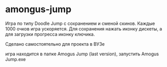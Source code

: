 # amongus-jump
Игра по типу Doodle Jump с сохранением и сменой скинов.
Каждые 1000 очков игра ускоряется. 
Для сохранения нажать иконку дискеты, а для загрузки прогресса иконку ключика.

Сделано самостоятельно для проекта в ВУЗе

игра находится в папке Amogus Jump (last version), запустить Amogus Jump.exe

